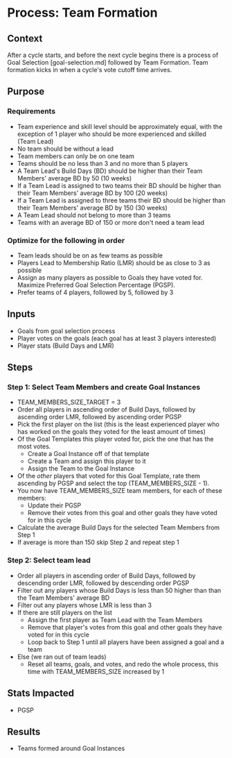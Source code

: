 # Process: Team Formation

## Context

After a cycle starts, and before the next cycle begins there is a process of Goal Selection [goal-selection.md] followed by Team Formation. Team formation kicks in when a cycle's vote cutoff time arrives.

## Purpose

### Requirements
- Team experience and skill level should be approximately equal, with the exception of 1 player who should be more experienced and skilled (Team Lead)
- No team should be without a lead
- Team members can only be on one team
- Teams should be no less than 3 and no more than 5 players
- A Team Lead's Build Days (BD) should be higher than their Team Members' average BD by 50 (10 weeks)
- If a Team Lead is assigned to two teams their BD should be higher than their Team Members' average BD by 100 (20 weeks)
- If a Team Lead is assigned to three teams their BD should be higher than their Team Members' average BD by 150 (30 weeks)
- A Team Lead should not belong to more than 3 teams
- Teams with an average BD of 150 or more don't need a team lead

### Optimize for the following in order
- Team leads should be on as few teams as possible
- Players Lead to Membership Ratio (LMR) should be as close to 3 as possible
- Assign as many players as possible to Goals they have voted for. Maximize Preferred Goal Selection Percentage (PGSP).
- Prefer teams of 4 players, followed by 5, followed by 3


## Inputs

- Goals from goal selection process
- Player votes on the goals (each goal has at least 3 players interested)
- Player stats (Build Days and LMR)

## Steps

### Step 1: Select Team Members and create Goal Instances

- TEAM_MEMBERS_SIZE_TARGET = 3
- Order all players in ascending order of Build Days, followed by ascending order LMR, followed by ascending order PGSP
- Pick the first player on the list (this is the least experienced player who has worked on the goals they voted for the least amount of times)
- Of the Goal Templates this player voted for, pick the one that has the most votes.
  - Create a Goal Instance off of that template
  - Create a Team and assign this player to it
  - Assign the Team to the Goal Instance
- Of the _other_ players that voted for this Goal Template, rate them ascending by PGSP and select the top (TEAM_MEMBERS_SIZE - 1).
- You now have TEAM_MEMBERS_SIZE team members, for each of these members:
  - Update their PGSP
  - Remove their votes from this goal and other goals they have voted for in this cycle
- Calculate the average Build Days for the selected Team Members from Step 1
- If average is more than 150 skip Step 2 and repeat step 1

### Step 2: Select team lead

- Order all players in ascending order of Build Days, followed by descending order LMR, followed by descending order PGSP
- Filter out any players whose Build Days is less than 50 higher than than the Team Members' average BD
- Filter out any players whose LMR is less than 3
- If there are still players on the list
  - Assign the first player as Team Lead with the Team Members
  - Remove that player's votes from this goal and other goals they have voted for in this cycle
  - Loop back to Step 1 until all players have been assigned a goal and a team
- Else (we ran out of team leads)
  - Reset all teams, goals, and votes, and redo the whole process, this time with TEAM_MEMBERS_SIZE increased by 1

## Stats Impacted
- PGSP

## Results
- Teams formed around Goal Instances
